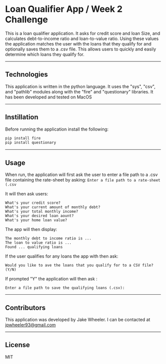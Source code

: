 # Loan Qualifier App / Week 2 Challenge

This is a loan qualifier application. It asks for credit score and loan Size, and calculates debt-to-income ratio and loan-to-value ratio. Using these values the application matches the user with the loans that they qualify for and optionally saves them to a .csv file. This allows users to quickly and easily determine which loans they qualify for. 
    

---

## Technologies

This application is written in the python language. It uses the "sys", "csv", and "pathlib" modules along with the "fire" and "questionary" libraries. It has been developed and tested on MacOS

---
## Instillation
Before running the application install the following:

```python
pip install fire
pip install questionary
```
---
## Usage

When run, the application will first ask the user to enter a file path to a .csv file containing the rate-sheet by asking:
```Enter a file path to a rate-sheet (.csv```

It will then ask users:
```
What's your credit score?
What's your current amount of monthly debt?
What's your total monthly income?
What's your desired loan aount?
What's your home loan value?
```

The app will then display:
```
The monthly debt to income ratio is ...
The loan to value ratio is ...
Found ... qualifying loans
```

If the user qualifies for any loans the app with then ask:
```
Would you like to ave the loans that you qualify for to a CSV file? (Y/N)
```

If prompted "Y" the application will then ask :
```
Enter a file path to save the qualifying loans (.csv):
```

---

## Contributors

This application was developed by Jake Wheeler. I can be contacted at jpwheeler93@gmail.com

---

## License

MIT
